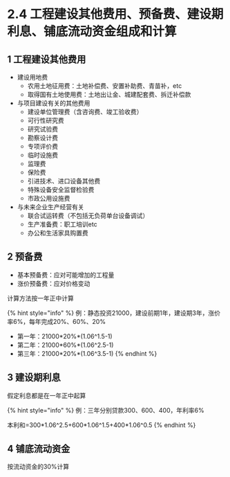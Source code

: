 # 2.4 工程建设其他费用、预备费、建设期利息、铺底流动资金组成和计算

## 1 工程建设其他费用

* 建设用地费
  * 农用土地征用费：土地补偿费、安置补助费、青苗补，etc
  * 取得国有土地使用费：土地出让金、城建配套费、拆迁补偿款
* 与项目建设有关的其他费用
  * 建设单位管理费（含咨询费、竣工验收费）
  * 可行性研究费
  * 研究试验费
  * 勘察设计费
  * 专项评价费
  * 临时设施费
  * 监理费
  * 保险费
  * 引进技术、进口设备其他费
  * 特殊设备安全监督检验费
  * 市政公用设施费
* 与未来企业生产经营有关
  * 联合试运转费（不包括无负荷单台设备调试）
  * 生产准备费：职工培训etc
  * 办公和生活家具购置费

## 2 预备费

* 基本预备费：应对可能增加的工程量
* 涨价预备费：应对价格变动

计算方法按一年正中计算

{% hint style="info" %}
例：静态投资21000，建设前期1年，建设期3年，涨价率6%，每年完成20%、60%、20%

* 第一年：21000\*20%\*(1.06^1.5-1)
* 第二年：21000\*60%\*(1.06^2.5-1)
* 第三年：21000\*20%\*(1.06^3.5-1)
{% endhint %}

## 3 建设期利息

假定利息都是在一年正中起算

{% hint style="info" %}
例：三年分别贷款300、600、400，年利率6%

本利和=300\*1.06^2.5+600\*1.06^1.5+400\*1.06^0.5
{% endhint %}

## 4 铺底流动资金

按流动资金的30%计算
